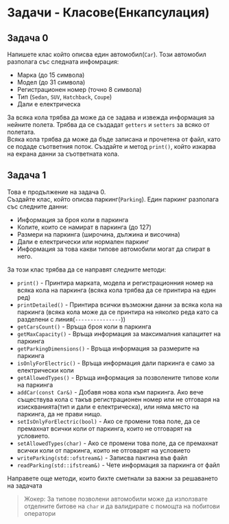# Задачи - Класове(Енкапсулация)

## Задача 0
Напишете клас който описва един автомобил(`Car`). Този автомобил разполага със следната инфомрация:
- Марка (до 15 символа)
- Модел (до 31 символа)
- Регистрационен номер (точно 8 символа)
- Тип (`Sedan`, `SUV`, `Hatchback`, `Coupe`)
- Дали е електрическа

За всяка кола трябва да може да се задава и извежда информация за нейните полета. Трябва да се създадат `getters` и `setters` за всяко от полетата.  
Всяка кола трябва да може да бъде записана и прочетена от файл, като се подаде съответния поток.
Създайте и метод `print()`, който изкарва на екрана данни за съответната кола.

## Задача 1
Това е продължение на задача 0.  
Създайте клас, който описва паркинг(`Parking`). Един паркинг разполага със следните данни:
- Информация за броя коли в паркинга
- Колите, които се намират в паркинга (до 127)
- Размери на паркинга (широчина, дължина и височина)
- Дали е електрически или нормален паркинг
- Информация за това какви типове автомобили могат да спират в него.

За този клас трябва да се направят следните методи:
- `print()` - Принтира марката, модела и регистрационния номер на всяка кола на паркинга (всяка кола трябва да се принтира на един ред)
- `printDetailed()` - Принтира всички възможни данни за всяка кола на паркинга (всяка кола може да се принтира на няколко реда като са разделени с линия(`---------------`))
- `getCarsCount()` - Връща броя коли в паркинга
- `getMaxCapacity()` - Връща информация за максималния капацитет на паркинга
- `getParkingDimensions()` - Връща информация за размерите на паркинга
- `isOnlyForElectric()` - Връща информация дали паркинга е само за електрически коли
- `getAllowedTypes()` - Връща информация за позволените типове коли на паркинга
- `addCar(const Car&)` - Добавя нова кола към паркинга. Ако вече съществува кола с такъв регистрационен номер или не отговаря на изискванията(тип и дали е електрическа), или няма място на паркинга, да не прави нищо.
- `setIsOnlyForElectric(bool)` - Ако се промени това поле, да се премахнат всички коли от паркинга, които не отговарят на условието.
- `setAllowedTypes(char)` - Ако се промени това поле, да се премахнат всички коли от паркинга, които не отговарят на условието
- `writeParking(std::ofstream&)` -  Записва пакгина във файл
- `readParking(std::ifstream&)` - Чете информация за паркинга от файл

Направете още методи, които бихте сметнали за важни за решаването на задачата

> Жокер: За типове позволени автомобили може да използвате отделните битове на `char` и да валидирате с помощта на побитови оператори
